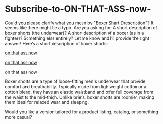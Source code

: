 # Subscribe-to-ON-THAT-ASS-now-
Could you please clarify what you mean by "Boxer Shart Drescription"? It seems like there might be a typo. Are you asking for:  A short description of boxer shorts (the underwear)?  A short description of a boxer (as in a fighter)?  Something else entirely?  Let me know and I’ll provide the right answer!
Here’s a short description of boxer shorts:

[on that ass now](https://sites.google.com/view/on-that-now/home)

[on that ass now](https://sites.google.com/view/on-that-now/home)

[on that ass now](https://sites.google.com/view/on-that-now/home)



Boxer shorts are a type of loose-fitting men's underwear that provide comfort and breathability. Typically made from lightweight cotton or a cotton blend, they have an elastic waistband and offer full coverage from the waist to the mid-thigh. Unlike briefs, boxer shorts are roomier, making them ideal for relaxed wear and sleeping.

Would you like a version tailored for a product listing, catalog, or something more casual?
